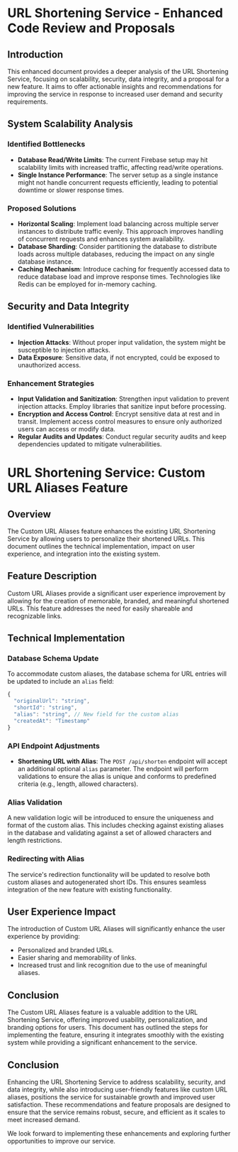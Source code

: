 # URL Shortening Service - Enhanced Code Review and Proposals

## Introduction

This enhanced document provides a deeper analysis of the URL Shortening Service, focusing on scalability, security, data integrity, and a proposal for a new feature. It aims to offer actionable insights and recommendations for improving the service in response to increased user demand and security requirements.

## System Scalability Analysis

### Identified Bottlenecks

- **Database Read/Write Limits**: The current Firebase setup may hit scalability limits with increased traffic, affecting read/write operations.
- **Single Instance Performance**: The server setup as a single instance might not handle concurrent requests efficiently, leading to potential downtime or slower response times.

### Proposed Solutions

- **Horizontal Scaling**: Implement load balancing across multiple server instances to distribute traffic evenly. This approach improves handling of concurrent requests and enhances system availability.
- **Database Sharding**: Consider partitioning the database to distribute loads across multiple databases, reducing the impact on any single database instance.
- **Caching Mechanism**: Introduce caching for frequently accessed data to reduce database load and improve response times. Technologies like Redis can be employed for in-memory caching.

## Security and Data Integrity

### Identified Vulnerabilities

- **Injection Attacks**: Without proper input validation, the system might be susceptible to injection attacks.
- **Data Exposure**: Sensitive data, if not encrypted, could be exposed to unauthorized access.

### Enhancement Strategies

- **Input Validation and Sanitization**: Strengthen input validation to prevent injection attacks. Employ libraries that sanitize input before processing.
- **Encryption and Access Control**: Encrypt sensitive data at rest and in transit. Implement access control measures to ensure only authorized users can access or modify data.
- **Regular Audits and Updates**: Conduct regular security audits and keep dependencies updated to mitigate vulnerabilities.

# URL Shortening Service: Custom URL Aliases Feature

## Overview

The Custom URL Aliases feature enhances the existing URL Shortening Service by allowing users to personalize their shortened URLs. This document outlines the technical implementation, impact on user experience, and integration into the existing system.

## Feature Description

Custom URL Aliases provide a significant user experience improvement by allowing for the creation of memorable, branded, and meaningful shortened URLs. This feature addresses the need for easily shareable and recognizable links.

## Technical Implementation

### Database Schema Update

To accommodate custom aliases, the database schema for URL entries will be updated to include an `alias` field:

```javascript
{
  "originalUrl": "string",
  "shortId": "string",
  "alias": "string", // New field for the custom alias
  "createdAt": "Timestamp"
}
```

### API Endpoint Adjustments

- **Shortening URL with Alias**: The `POST /api/shorten` endpoint will accept an additional optional `alias` parameter. The endpoint will perform validations to ensure the alias is unique and conforms to predefined criteria (e.g., length, allowed characters).

### Alias Validation

A new validation logic will be introduced to ensure the uniqueness and format of the custom alias. This includes checking against existing aliases in the database and validating against a set of allowed characters and length restrictions.

### Redirecting with Alias

The service's redirection functionality will be updated to resolve both custom aliases and autogenerated short IDs. This ensures seamless integration of the new feature with existing functionality.

## User Experience Impact

The introduction of Custom URL Aliases will significantly enhance the user experience by providing:

- Personalized and branded URLs.
- Easier sharing and memorability of links.
- Increased trust and link recognition due to the use of meaningful aliases.

## Conclusion

The Custom URL Aliases feature is a valuable addition to the URL Shortening Service, offering improved usability, personalization, and branding options for users. This document has outlined the steps for implementing the feature, ensuring it integrates smoothly with the existing system while providing a significant enhancement to the service.


## Conclusion

Enhancing the URL Shortening Service to address scalability, security, and data integrity, while also introducing user-friendly features like custom URL aliases, positions the service for sustainable growth and improved user satisfaction. These recommendations and feature proposals are designed to ensure that the service remains robust, secure, and efficient as it scales to meet increased demand.

We look forward to implementing these enhancements and exploring further opportunities to improve our service.


